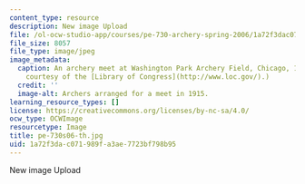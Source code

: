 ```yaml
---
content_type: resource
description: New image Upload
file: /ol-ocw-studio-app/courses/pe-730-archery-spring-2006/1a72f3dac071989fa3ae7723bf798b95_pe-730s06-th.jpg
file_size: 8057
file_type: image/jpeg
image_metadata:
  caption: An archery meet at Washington Park Archery Field, Chicago, 1915. (Image
    courtesy of the [Library of Congress](http://www.loc.gov/).)
  credit: ''
  image-alt: Archers arranged for a meet in 1915.
learning_resource_types: []
license: https://creativecommons.org/licenses/by-nc-sa/4.0/
ocw_type: OCWImage
resourcetype: Image
title: pe-730s06-th.jpg
uid: 1a72f3da-c071-989f-a3ae-7723bf798b95
---
```

New image Upload